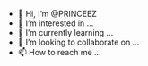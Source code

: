 - 👋 Hi, I’m @PRINCEEZ
- 👀 I’m interested in ...
- 🌱 I’m currently learning ...
- 💞️ I’m looking to collaborate on ...
- 📫 How to reach me ...

<!---
PRINCEEZ/PRINCEEZ is a ✨ special ✨ repository because its `README.md` (this file) appears on your GitHub profile.
You can click the Preview link to take a look at your changes.
--->
